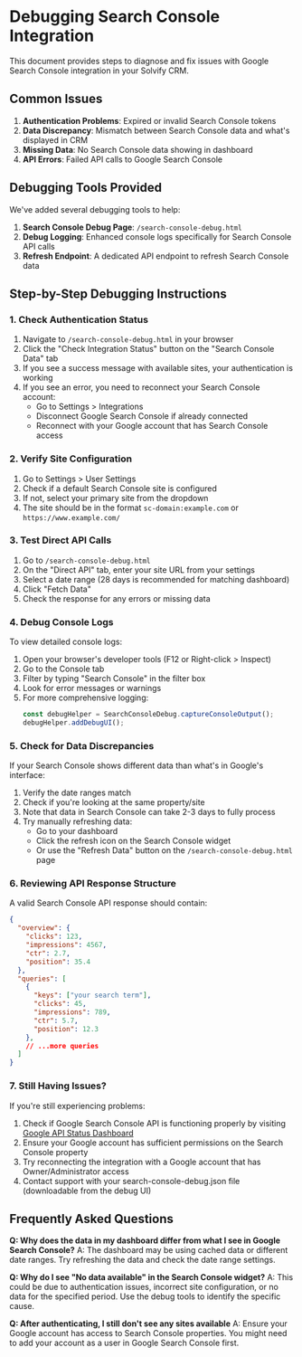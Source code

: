 # Debugging Search Console Integration

This document provides steps to diagnose and fix issues with Google Search Console integration in your Solvify CRM.

## Common Issues

1. **Authentication Problems**: Expired or invalid Search Console tokens
2. **Data Discrepancy**: Mismatch between Search Console data and what's displayed in CRM
3. **Missing Data**: No Search Console data showing in dashboard
4. **API Errors**: Failed API calls to Google Search Console

## Debugging Tools Provided

We've added several debugging tools to help:

1. **Search Console Debug Page**: `/search-console-debug.html`
2. **Debug Logging**: Enhanced console logs specifically for Search Console API calls
3. **Refresh Endpoint**: A dedicated API endpoint to refresh Search Console data

## Step-by-Step Debugging Instructions

### 1. Check Authentication Status

1. Navigate to `/search-console-debug.html` in your browser
2. Click the "Check Integration Status" button on the "Search Console Data" tab
3. If you see a success message with available sites, your authentication is working
4. If you see an error, you need to reconnect your Search Console account:
   - Go to Settings > Integrations
   - Disconnect Google Search Console if already connected
   - Reconnect with your Google account that has Search Console access

### 2. Verify Site Configuration

1. Go to Settings > User Settings
2. Check if a default Search Console site is configured
3. If not, select your primary site from the dropdown
4. The site should be in the format `sc-domain:example.com` or `https://www.example.com/`

### 3. Test Direct API Calls

1. Go to `/search-console-debug.html`
2. On the "Direct API" tab, enter your site URL from your settings
3. Select a date range (28 days is recommended for matching dashboard)
4. Click "Fetch Data"
5. Check the response for any errors or missing data

### 4. Debug Console Logs

To view detailed console logs:

1. Open your browser's developer tools (F12 or Right-click > Inspect)
2. Go to the Console tab
3. Filter by typing "Search Console" in the filter box
4. Look for error messages or warnings
5. For more comprehensive logging:
   ```javascript
   const debugHelper = SearchConsoleDebug.captureConsoleOutput();
   debugHelper.addDebugUI();
   ```

### 5. Check for Data Discrepancies

If your Search Console shows different data than what's in Google's interface:

1. Verify the date ranges match
2. Check if you're looking at the same property/site
3. Note that data in Search Console can take 2-3 days to fully process
4. Try manually refreshing data:
   - Go to your dashboard
   - Click the refresh icon on the Search Console widget
   - Or use the "Refresh Data" button on the `/search-console-debug.html` page

### 6. Reviewing API Response Structure

A valid Search Console API response should contain:

```json
{
  "overview": {
    "clicks": 123,
    "impressions": 4567,
    "ctr": 2.7,
    "position": 35.4
  },
  "queries": [
    {
      "keys": ["your search term"],
      "clicks": 45,
      "impressions": 789,
      "ctr": 5.7,
      "position": 12.3
    },
    // ...more queries
  ]
}
```

### 7. Still Having Issues?

If you're still experiencing problems:

1. Check if Google Search Console API is functioning properly by visiting [Google API Status Dashboard](https://status.cloud.google.com/)
2. Ensure your Google account has sufficient permissions on the Search Console property
3. Try reconnecting the integration with a Google account that has Owner/Administrator access
4. Contact support with your search-console-debug.json file (downloadable from the debug UI)

## Frequently Asked Questions

**Q: Why does the data in my dashboard differ from what I see in Google Search Console?**
A: The dashboard may be using cached data or different date ranges. Try refreshing the data and check the date range settings.

**Q: Why do I see "No data available" in the Search Console widget?**
A: This could be due to authentication issues, incorrect site configuration, or no data for the specified period. Use the debug tools to identify the specific cause.

**Q: After authenticating, I still don't see any sites available**
A: Ensure your Google account has access to Search Console properties. You might need to add your account as a user in Google Search Console first. 